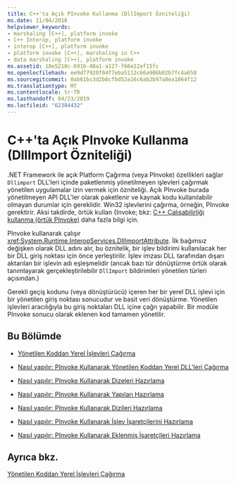 ```yaml
---
title: C++'ta Açık PInvoke Kullanma (DllImport Özniteliği)
ms.date: 11/04/2016
helpviewer_keywords:
- marshaling [C++], platform invoke
- C++ Interop, platform invoke
- interop [C++], platform invoke
- platform invoke [C++], marshaling in C++
- data marshaling [C++], platform invoke
ms.assetid: 18e5218c-6916-48a1-a127-f66e22ef15fc
ms.openlocfilehash: ee9d77920f04f7eba5112c66a906b02b7fc4a658
ms.sourcegitcommit: 0ab61bc3d2b6cfbd52a16c6ab2b97a8ea1864f12
ms.translationtype: MT
ms.contentlocale: tr-TR
ms.lasthandoff: 04/23/2019
ms.locfileid: "62384432"
---
```

# <a name="using-explicit-pinvoke-in-c-dllimport-attribute"></a>C++'ta Açık PInvoke Kullanma (DllImport Özniteliği)

.NET Framework ile açık Platform Çağırma (veya PInvoke) özellikleri sağlar `Dllimport` DLL'leri içinde paketlenmiş yönetilmeyen işlevleri çağırmak yönetilen uygulamalar izin vermek için özniteliği. Açık PInvoke burada yönetilmeyen API DLL'ler olarak paketlenir ve kaynak kodu kullanılabilir olmayan durumlar için gereklidir. Win32 işlevlerini çağırma, örneğin, PInvoke gerektirir. Aksi takdirde, örtük kullan {Invoke; bkz: [C++ Çalışabilirliği kullanma (örtük PInvoke)](../dotnet/using-cpp-interop-implicit-pinvoke.md) daha fazla bilgi için.

PInvoke kullanarak çalışır <xref:System.Runtime.InteropServices.DllImportAttribute>. İlk bağımsız değişken olarak DLL adını alır, bu öznitelik, bir işlev bildirimi kullanılacak her bir DLL giriş noktası için önce yerleştirilir. İşlev imzası DLL tarafından dışarı aktarılan bir işlevin adı eşleşmelidir (ancak bazı tür dönüştürme örtük olarak tanımlayarak gerçekleştirilebilir `DllImport` bildirimleri yönetilen türleri açısından.)

Gerekli geçiş kodunu (veya dönüştürücü) içeren her bir yerel DLL işlevi için bir yönetilen giriş noktası sonucudur ve basit veri dönüştürme. Yönetilen işlevleri aracılığıyla bu giriş noktaları DLL içine çağrı yapabilir. Bir modüle PInvoke sonucu olarak eklenen kod tamamen yönetilir.

## <a name="in-this-section"></a>Bu Bölümde

- [Yönetilen Koddan Yerel İşlevleri Çağırma](../dotnet/calling-native-functions-from-managed-code.md)

- [Nasıl yapılır: PInvoke Kullanarak Yönetilen Koddan Yerel DLL'leri Çağırma](../dotnet/how-to-call-native-dlls-from-managed-code-using-pinvoke.md)

- [Nasıl yapılır: PInvoke Kullanarak Dizeleri Hazırlama](../dotnet/how-to-marshal-strings-using-pinvoke.md)

- [Nasıl yapılır: PInvoke Kullanarak Yapıları Hazırlama](../dotnet/how-to-marshal-structures-using-pinvoke.md)

- [Nasıl yapılır: PInvoke Kullanarak Dizileri Hazırlama](../dotnet/how-to-marshal-arrays-using-pinvoke.md)

- [Nasıl yapılır: PInvoke Kullanarak İşlev İşaretçilerini Hazırlama](../dotnet/how-to-marshal-function-pointers-using-pinvoke.md)

- [Nasıl yapılır: PInvoke Kullanarak Eklenmiş İşaretçileri Hazırlama](../dotnet/how-to-marshal-embedded-pointers-using-pinvoke.md)

## <a name="see-also"></a>Ayrıca bkz.

[Yönetilen Koddan Yerel İşlevleri Çağırma](../dotnet/calling-native-functions-from-managed-code.md)
